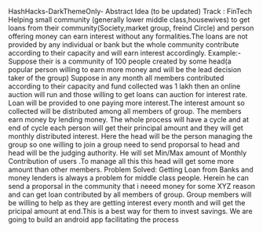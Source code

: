 HashHacks-DarkThemeOnly-
Abstract Idea (to be updated) Track : FinTech Helping small community (generally lower middle class,housewives) to get loans from their
community(Society,market group, freind Circle) and person offering money can earn interest without any formalities.The loans are not 
provided by any individual or bank but the whole community contribute according to their capacity and will earn interest accordingly.
Example:- Suppose their is a community of 100 people created by some head(a popular person willing to earn more money and will be the lead
decision taker of the group)
Suppose in any month all members contributed according to their capacity and fund collected was 1 lakh then an online auction will
run and those willing to get loans can auction for interest rate. Loan will be provided to one paying more interest.The interest amount
so collected will be distributed among all members of group. The members earn money by lending money. The whole process will have a
cycle and at end of cycle each person will get their principal amount and they will get monthly distributed interest.
Here the head will be the person managing the group so one willing to join a group need to send proporsal to head and head will be
the judging authority. He will set Min/Max amount of Monthly Contribution of users .To manage all this this head will get some more 
amount than other members.
Problem Solved: Getting Loan from Banks and money lenders is always a problem for middle class people. Herein he can send a proporsal in the community that i neeed money for some XYZ reason and can get loan contributed by all members of group. Group members will be willing to help as they are getting interest every month and will get the pricipal amount at end.This is a best way for them to invest savings. We are going to build an android app facilitating the process
